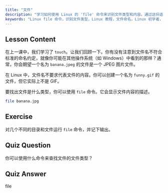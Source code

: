 ```yaml
---
title: "文件"
description: "学习如何使用 Linux 的 'file' 命令来识别文件类型和内容。通过这份适合初学者的指南，了解 Linux 文件命名约定。"
keywords: "Linux file 命令，识别文件类型，Linux 教程，文件命名，Linux 初学者，Linux 指南"
---
```


## Lesson Content

在上一课中，我们学习了 `touch`。让我们回顾一下。你有没有注意到文件名不符合标准的命名约定，就像你可能在其他操作系统（如 Windows）中看到的那样？通常，你会期望一个名为 `banana.jpeg` 的文件是一个 JPEG 图片文件。

在 Linux 中，文件名不要求代表文件的内容。你可以创建一个名为 `funny.gif` 的文件，但它实际上不是 GIF。

要找出文件是什么类型，你可以使用 `file` 命令。它会显示文件内容的描述。

```bash
file banana.jpg
```

## Exercise

对几个不同的目录和文件运行 `file` 命令，并记下输出。

## Quiz Question

你可以使用什么命令来查找文件的文件类型？

## Quiz Answer

file
